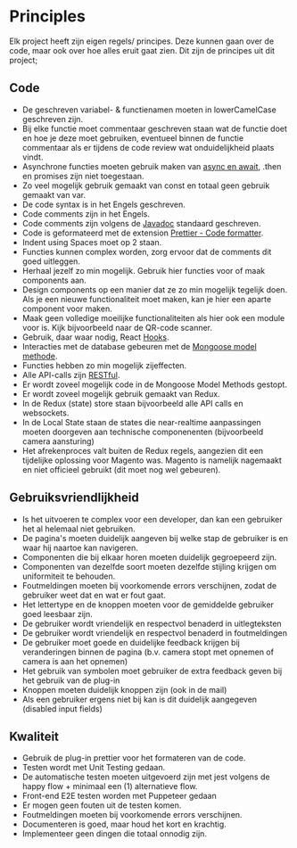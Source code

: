 # Principles

Elk project heeft zijn eigen regels/ principes. Deze kunnen gaan over de code, maar ook over hoe alles eruit gaat zien. Dit zijn de principes uit dit project;

## Code

- De geschreven variabel- & functienamen moeten in lowerCamelCase geschreven zijn.
- Bij elke functie moet commentaar geschreven staan wat de functie doet en hoe je deze moet gebruiken, eventueel binnen de functie commentaar als er tijdens de code review wat onduidelijkheid plaats vindt.
- Asynchrone functies moeten gebruik maken van [async en await](https://developer.mozilla.org/en-US/docs/Learn/JavaScript/Asynchronous/Async_await), .then en promises zijn niet toegestaan.
- Zo veel mogelijk gebruik gemaakt van const en totaal geen gebruik gemaakt van var.
- De code syntax is in het Engels geschreven.
- Code comments zijn in het Engels.
- Code comments zijn volgens de [Javadoc](https://www.oracle.com/nl/technical-resources/articles/java/javadoc-tool.html) standaard geschreven.
- Code is geformateerd met de extension [Prettier - Code formatter](https://prettier.io/).
- Indent using Spaces moet op 2 staan.
- Functies kunnen complex worden, zorg ervoor dat de comments dit goed uitleggen.
- Herhaal jezelf zo min mogelijk. Gebruik hier functies voor of maak components aan.
- Design components op een manier dat ze zo min mogelijk tegelijk doen. Als je een nieuwe functionaliteit moet maken, kan je hier een aparte component voor maken.
- Maak geen volledige moeilijke functionaliteiten als hier ook een module voor is. Kijk bijvoorbeeld naar de QR-code scanner.
- Gebruik, daar waar nodig, React [Hooks](https://reactjs.org/docs/hooks-intro.html).
- Interacties met de database gebeuren met de [Mongoose model methode](https://mongoosejs.com/docs/2.7.x/docs/methods-statics.html).
- Functies hebben zo min mogelijk zijeffecten.
- Alle API-calls zijn [RESTful](https://restfulapi.net/).
- Er wordt zoveel mogelijk code in de Mongoose Model Methods gestopt.
- Er wordt zoveel mogelijk gebruik gemaakt van Redux.
- In de Redux (state) store staan bijvoorbeeld alle API calls en websockets.
- In de Local State staan de states die near-realtime aanpassingen moeten doorgeven aan technische componenenten (bijvoorbeeld camera aansturing)
- Het afrekenproces valt buiten de Redux regels, aangezien dit een tijdelijke oplossing voor Magento was. Magento is namelijk nagemaakt en niet officieel gebruikt (dit moet nog wel gebeuren).

## Gebruiksvriendlijkheid

- Is het uitvoeren te complex voor een developer, dan kan een gebruiker het al helemaal niet gebruiken.
- De pagina's moeten duidelijk aangeven bij welke stap de gebruiker is en waar hij naartoe kan navigeren.
- Componenten die bij elkaar horen moeten duidelijk gegroepeerd zijn.
- Componenten van dezelfde soort moeten dezelfde stijling krijgen om uniformiteit te behouden.
- Foutmeldingen moeten bij voorkomende errors verschijnen, zodat de gebruiker weet dat en wat er fout gaat.
- Het lettertype en de knoppen moeten voor de gemiddelde gebruiker goed leesbaar zijn.
- De gebruiker wordt vriendelijk en respectvol benaderd in uitlegteksten
- De gebruiker wordt vriendelijk en respectvol benaderd in foutmeldingen
- De gebruiker moet goede en duidelijke feedback krijgen bij veranderingen binnen de pagina (b.v. camera stopt met opnemen of camera is aan het opnemen)
- Het gebruik van symbolen moet gebruiker de extra feedback geven bij het gebruik van de plug-in
- Knoppen moeten duidelijk knoppen zijn (ook in de mail)
- Als een gebruiker ergens niet bij kan is dit duidelijk aangegeven (disabled input fields)

## Kwaliteit

- Gebruik de plug-in prettier voor het formateren van de code.
- Testen wordt met Unit Testing gedaan.
- De automatische testen moeten uitgevoerd zijn met jest volgens de happy flow + minimaal een (1) alternatieve flow.
- Front-end E2E testen worden met Puppeteer gedaan
- Er mogen geen fouten uit de testen komen.
- Foutmeldingen moeten bij voorkomende errors verschijnen.
- Documenteren is goed, maar houd het kort en krachtig.
- Implementeer geen dingen die totaal onnodig zijn.

